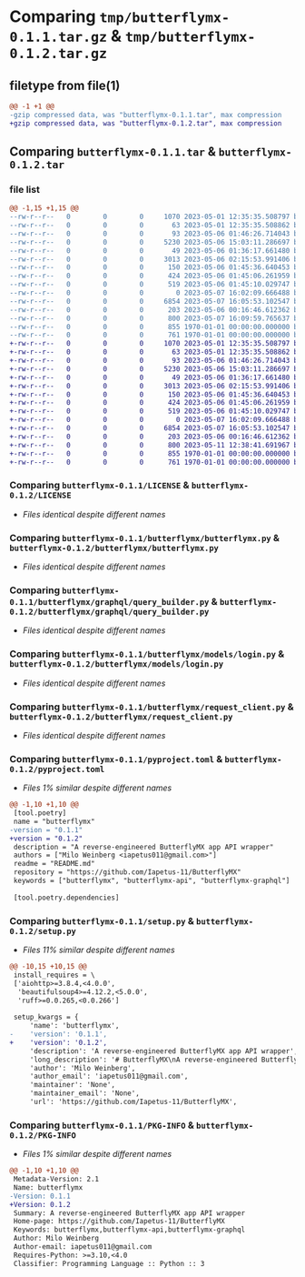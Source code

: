 # Comparing `tmp/butterflymx-0.1.1.tar.gz` & `tmp/butterflymx-0.1.2.tar.gz`

## filetype from file(1)

```diff
@@ -1 +1 @@
-gzip compressed data, was "butterflymx-0.1.1.tar", max compression
+gzip compressed data, was "butterflymx-0.1.2.tar", max compression
```

## Comparing `butterflymx-0.1.1.tar` & `butterflymx-0.1.2.tar`

### file list

```diff
@@ -1,15 +1,15 @@
--rw-r--r--   0        0        0     1070 2023-05-01 12:35:35.508797 butterflymx-0.1.1/LICENSE
--rw-r--r--   0        0        0       63 2023-05-01 12:35:35.508862 butterflymx-0.1.1/README.md
--rw-r--r--   0        0        0       93 2023-05-06 01:46:26.714043 butterflymx-0.1.1/butterflymx/__init__.py
--rw-r--r--   0        0        0     5230 2023-05-06 15:03:11.286697 butterflymx-0.1.1/butterflymx/butterflymx.py
--rw-r--r--   0        0        0       49 2023-05-06 01:36:17.661480 butterflymx-0.1.1/butterflymx/graphql/__init__.py
--rw-r--r--   0        0        0     3013 2023-05-06 02:15:53.991406 butterflymx-0.1.1/butterflymx/graphql/query_builder.py
--rw-r--r--   0        0        0      150 2023-05-06 01:45:36.640453 butterflymx-0.1.1/butterflymx/models/__init__.py
--rw-r--r--   0        0        0      424 2023-05-06 01:45:06.261959 butterflymx-0.1.1/butterflymx/models/butterflymx.py
--rw-r--r--   0        0        0      519 2023-05-06 01:45:10.029747 butterflymx-0.1.1/butterflymx/models/login.py
--rw-r--r--   0        0        0        0 2023-05-07 16:02:09.666488 butterflymx-0.1.1/butterflymx/py.typed
--rw-r--r--   0        0        0     6854 2023-05-07 16:05:53.102547 butterflymx-0.1.1/butterflymx/request_client.py
--rw-r--r--   0        0        0      203 2023-05-06 00:16:46.612362 butterflymx-0.1.1/butterflymx/utils.py
--rw-r--r--   0        0        0      800 2023-05-07 16:09:59.765637 butterflymx-0.1.1/pyproject.toml
--rw-r--r--   0        0        0      855 1970-01-01 00:00:00.000000 butterflymx-0.1.1/setup.py
--rw-r--r--   0        0        0      761 1970-01-01 00:00:00.000000 butterflymx-0.1.1/PKG-INFO
+-rw-r--r--   0        0        0     1070 2023-05-01 12:35:35.508797 butterflymx-0.1.2/LICENSE
+-rw-r--r--   0        0        0       63 2023-05-01 12:35:35.508862 butterflymx-0.1.2/README.md
+-rw-r--r--   0        0        0       93 2023-05-06 01:46:26.714043 butterflymx-0.1.2/butterflymx/__init__.py
+-rw-r--r--   0        0        0     5230 2023-05-06 15:03:11.286697 butterflymx-0.1.2/butterflymx/butterflymx.py
+-rw-r--r--   0        0        0       49 2023-05-06 01:36:17.661480 butterflymx-0.1.2/butterflymx/graphql/__init__.py
+-rw-r--r--   0        0        0     3013 2023-05-06 02:15:53.991406 butterflymx-0.1.2/butterflymx/graphql/query_builder.py
+-rw-r--r--   0        0        0      150 2023-05-06 01:45:36.640453 butterflymx-0.1.2/butterflymx/models/__init__.py
+-rw-r--r--   0        0        0      424 2023-05-06 01:45:06.261959 butterflymx-0.1.2/butterflymx/models/butterflymx.py
+-rw-r--r--   0        0        0      519 2023-05-06 01:45:10.029747 butterflymx-0.1.2/butterflymx/models/login.py
+-rw-r--r--   0        0        0        0 2023-05-07 16:02:09.666488 butterflymx-0.1.2/butterflymx/py.typed
+-rw-r--r--   0        0        0     6854 2023-05-07 16:05:53.102547 butterflymx-0.1.2/butterflymx/request_client.py
+-rw-r--r--   0        0        0      203 2023-05-06 00:16:46.612362 butterflymx-0.1.2/butterflymx/utils.py
+-rw-r--r--   0        0        0      800 2023-05-11 12:38:41.691967 butterflymx-0.1.2/pyproject.toml
+-rw-r--r--   0        0        0      855 1970-01-01 00:00:00.000000 butterflymx-0.1.2/setup.py
+-rw-r--r--   0        0        0      761 1970-01-01 00:00:00.000000 butterflymx-0.1.2/PKG-INFO
```

### Comparing `butterflymx-0.1.1/LICENSE` & `butterflymx-0.1.2/LICENSE`

 * *Files identical despite different names*

### Comparing `butterflymx-0.1.1/butterflymx/butterflymx.py` & `butterflymx-0.1.2/butterflymx/butterflymx.py`

 * *Files identical despite different names*

### Comparing `butterflymx-0.1.1/butterflymx/graphql/query_builder.py` & `butterflymx-0.1.2/butterflymx/graphql/query_builder.py`

 * *Files identical despite different names*

### Comparing `butterflymx-0.1.1/butterflymx/models/login.py` & `butterflymx-0.1.2/butterflymx/models/login.py`

 * *Files identical despite different names*

### Comparing `butterflymx-0.1.1/butterflymx/request_client.py` & `butterflymx-0.1.2/butterflymx/request_client.py`

 * *Files identical despite different names*

### Comparing `butterflymx-0.1.1/pyproject.toml` & `butterflymx-0.1.2/pyproject.toml`

 * *Files 1% similar despite different names*

```diff
@@ -1,10 +1,10 @@
 [tool.poetry]
 name = "butterflymx"
-version = "0.1.1"
+version = "0.1.2"
 description = "A reverse-engineered ButterflyMX app API wrapper"
 authors = ["Milo Weinberg <iapetus011@gmail.com>"]
 readme = "README.md"
 repository = "https://github.com/Iapetus-11/ButterflyMX"
 keywords = ["butterflymx", "butterflymx-api", "butterflymx-graphql"]
 
 [tool.poetry.dependencies]
```

### Comparing `butterflymx-0.1.1/setup.py` & `butterflymx-0.1.2/setup.py`

 * *Files 11% similar despite different names*

```diff
@@ -10,15 +10,15 @@
 install_requires = \
 ['aiohttp>=3.8.4,<4.0.0',
  'beautifulsoup4>=4.12.2,<5.0.0',
  'ruff>=0.0.265,<0.0.266']
 
 setup_kwargs = {
     'name': 'butterflymx',
-    'version': '0.1.1',
+    'version': '0.1.2',
     'description': 'A reverse-engineered ButterflyMX app API wrapper',
     'long_description': '# ButterflyMX\nA reverse-engineered ButterflyMX app API wrapper\n',
     'author': 'Milo Weinberg',
     'author_email': 'iapetus011@gmail.com',
     'maintainer': 'None',
     'maintainer_email': 'None',
     'url': 'https://github.com/Iapetus-11/ButterflyMX',
```

### Comparing `butterflymx-0.1.1/PKG-INFO` & `butterflymx-0.1.2/PKG-INFO`

 * *Files 1% similar despite different names*

```diff
@@ -1,10 +1,10 @@
 Metadata-Version: 2.1
 Name: butterflymx
-Version: 0.1.1
+Version: 0.1.2
 Summary: A reverse-engineered ButterflyMX app API wrapper
 Home-page: https://github.com/Iapetus-11/ButterflyMX
 Keywords: butterflymx,butterflymx-api,butterflymx-graphql
 Author: Milo Weinberg
 Author-email: iapetus011@gmail.com
 Requires-Python: >=3.10,<4.0
 Classifier: Programming Language :: Python :: 3
```

